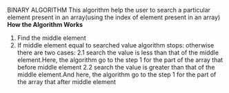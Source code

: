 BINARY ALGORITHM
This algorithm help the user to search a particular element present in an array(using the index of element present in an array)
**How the Algorithm Works**
1. Find the middle element
2. If middle element equal to searched value algorithm stops:
   otherwise there are two cases:
   2.1 search the value is less than that of the middle element.Here, 
       the algorithm go to the step 1 for the part of the array that before middle element
   2.2 search the value is greater than that of the middle element.And here, 
       the algorithm go to the step 1 for the part of the array that after middle element  
